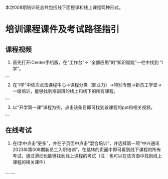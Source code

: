 
本次008期培训班总共包括线下面授课和线上课程两种形式。

# 培训课程课件及考试路径指引

## **课程视频**

1. 首先打开iCenter手机版，在“工作台”-> “全部应用”的“知识赋能”一栏中找到 “i学”。

<img src="https://img1.imgtp.com/2023/07/14/tzjzBfDu.png" alt="1.png" style="zoom:25%;" />

2. 在“i学”中依次点击课程中心->课程分类（职业力）->特别专题->新员工学堂->一级培训，能够找到培训班的线上和线下的所有课程。

<img src="https://img1.imgtp.com/2023/07/14/QmbXSFEP.png" alt="2.png" style="zoom:25%;" />

3. 以“开学第一课”课程为例，点击该条目即可找到该课程的ppt和相关视频。

<img src="https://img1.imgtp.com/2023/07/14/V1c0ueEI.png" alt="5.png" style="zoom: 25%;" />

## 在线考试

1. 在i学中点击“更多”，并在子页面中点击“混合培训“，并选择第一项“中兴通讯2023年第008期新员工入职培训”，在跳转的页面中即可看到线下课程的所有考试，通过滑动也能够找到线上课程的考试（注：也可以在该页面中找到线上课程的相关课件）

<img src="https://img1.imgtp.com/2023/07/14/b0gj0kWi.png" alt="3.png" style="zoom:25%;" />

<img src="https://img1.imgtp.com/2023/07/14/hA5QNoFV.png" alt="4.png" style="zoom:25%;" />

 

